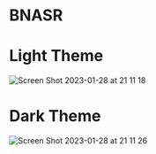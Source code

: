# BNASR

# Light Theme

![Screen Shot 2023-01-28 at 21 11 18](https://user-images.githubusercontent.com/100985360/215279779-59d51367-389c-46a4-9025-b762d1781e60.png)



# Dark Theme

![Screen Shot 2023-01-28 at 21 11 26](https://user-images.githubusercontent.com/100985360/215279740-6a2031f2-d075-4a7e-a1a1-dcd439183353.png)
